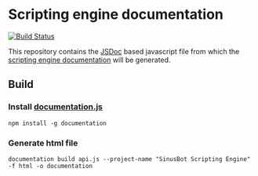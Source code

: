 # Scripting engine documentation

[![Build Status](https://travis-ci.org/SinusBot/scripting-docs.svg?branch=master)](https://travis-ci.org/SinusBot/scripting-docs)

This repository contains the [JSDoc](http://usejsdoc.org) based javascript file from which the [scripting engine documentation](https://www.sinusbot.com/docs/scripting/) will be generated. 

## Build

### Install [documentation.js](https://github.com/documentationjs/documentation)

    npm install -g documentation

### Generate html file

    documentation build api.js --project-name "SinusBot Scripting Engine" -f html -o documentation
